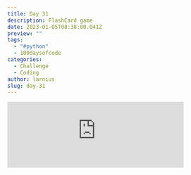 ```yaml
---
title: Day 31
description: FlashCard game
date: 2023-01-05T08:38:00.041Z
preview: ""
tags:
  - "#python"
  - 100daysofcode
categories:
  - Challenge
  - Coding
author: larnius
slug: day-31
---
```

<iframe src="https://mastodontech.de/@larnius/109638339221089070/embed" class="mastodon-embed" style="max-width: 100%; border: 0" width="400" allowfullscreen="allowfullscreen"></iframe><script src="https://mastodontech.de/embed.js" async="async"></script>